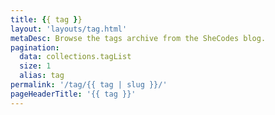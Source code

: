 ```yaml
---
title: {{ tag }}
layout: 'layouts/tag.html'
metaDesc: Browse the tags archive from the SheCodes blog.
pagination:
  data: collections.tagList
  size: 1
  alias: tag
permalink: '/tag/{{ tag | slug }}/'
pageHeaderTitle: '{{ tag }}'
---
```

